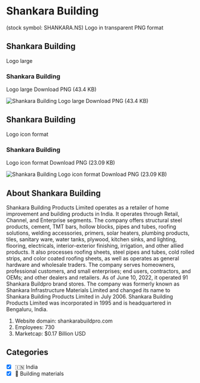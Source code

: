 # Shankara Building
 (stock symbol: SHANKARA.NS) Logo in transparent PNG format

## Shankara Building
 Logo large

### Shankara Building
 Logo large Download PNG (43.4 KB)

![Shankara Building
 Logo large Download PNG (43.4 KB)](/img/orig/SHANKARA.NS_BIG-cbece2e9.png)

## Shankara Building
 Logo icon format

### Shankara Building
 Logo icon format Download PNG (23.09 KB)

![Shankara Building
 Logo icon format Download PNG (23.09 KB)](/img/orig/SHANKARA.NS-7d2cb6a8.png)

## About Shankara Building


Shankara Building Products Limited operates as a retailer of home improvement and building products in India. It operates through Retail, Channel, and Enterprise segments. The company offers structural steel products, cement, TMT bars, hollow blocks, pipes and tubes, roofing solutions, welding accessories, primers, solar heaters, plumbing products, tiles, sanitary ware, water tanks, plywood, kitchen sinks, and lighting, flooring, electricals, interior-exterior finishing, irrigation, and other allied products. It also processes roofing sheets, steel pipes and tubes, cold rolled strips, and color coated roofing sheets, as well as operates as general hardware and wholesale traders. The company serves homeowners, professional customers, and small enterprises; end users, contractors, and OEMs; and other dealers and retailers. As of June 10, 2022, it operated 91 Shankara Buildpro brand stores. The company was formerly known as Shankara Infrastructure Materials Limited and changed its name to Shankara Building Products Limited in July 2006. Shankara Building Products Limited was incorporated in 1995 and is headquartered in Bengaluru, India.

1. Website domain: shankarabuildpro.com
2. Employees: 730
3. Marketcap: $0.17 Billion USD


## Categories
- [x] 🇮🇳 India
- [x] 🧱 Building materials
